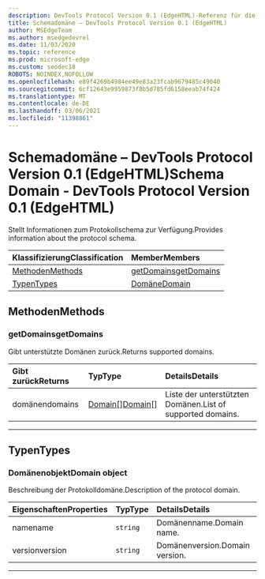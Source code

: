 ```yaml
---
description: DevTools Protocol Version 0.1 (EdgeHTML)-Referenz für die Schemadomäne. Stellt Informationen zum Protokollschema zur Verfügung.
title: Schemadomäne – DevTools Protocol Version 0.1 (EdgeHTML)
author: MSEdgeTeam
ms.author: msedgedevrel
ms.date: 11/03/2020
ms.topic: reference
ms.prod: microsoft-edge
ms.custom: seodec18
ROBOTS: NOINDEX,NOFOLLOW
ms.openlocfilehash: e89f4269b4984ee49e83a23fcab9679485c49040
ms.sourcegitcommit: 6cf12643e9959873f8b5d785fd6158eeab74f424
ms.translationtype: MT
ms.contentlocale: de-DE
ms.lasthandoff: 03/06/2021
ms.locfileid: "11398861"
---
```

# <a name="schema-domain---devtools-protocol-version-01-edgehtml"></a><span data-ttu-id="459af-104">Schemadomäne – DevTools Protocol Version 0.1 (EdgeHTML)</span><span class="sxs-lookup"><span data-stu-id="459af-104">Schema Domain - DevTools Protocol Version 0.1 (EdgeHTML)</span></span>  

<span data-ttu-id="459af-105">Stellt Informationen zum Protokollschema zur Verfügung.</span><span class="sxs-lookup"><span data-stu-id="459af-105">Provides information about the protocol schema.</span></span>  

| <span data-ttu-id="459af-106">Klassifizierung</span><span class="sxs-lookup"><span data-stu-id="459af-106">Classification</span></span> | <span data-ttu-id="459af-107">Member</span><span class="sxs-lookup"><span data-stu-id="459af-107">Members</span></span> |  
|:--- |:--- |  
| [<span data-ttu-id="459af-108">Methoden</span><span class="sxs-lookup"><span data-stu-id="459af-108">Methods</span></span>](#methods) | [<span data-ttu-id="459af-109">getDomains</span><span class="sxs-lookup"><span data-stu-id="459af-109">getDomains</span></span>](#getdomains) |  
| [<span data-ttu-id="459af-110">Typen</span><span class="sxs-lookup"><span data-stu-id="459af-110">Types</span></span>](#types) | [<span data-ttu-id="459af-111">Domäne</span><span class="sxs-lookup"><span data-stu-id="459af-111">Domain</span></span>](#domain) |  

## <a name="methods"></a><span data-ttu-id="459af-112">Methoden</span><span class="sxs-lookup"><span data-stu-id="459af-112">Methods</span></span>  

### <a name="getdomains"></a><span data-ttu-id="459af-113">getDomains</span><span class="sxs-lookup"><span data-stu-id="459af-113">getDomains</span></span>  

<span data-ttu-id="459af-114">Gibt unterstützte Domänen zurück.</span><span class="sxs-lookup"><span data-stu-id="459af-114">Returns supported domains.</span></span>  

| <span data-ttu-id="459af-115">Gibt zurück</span><span class="sxs-lookup"><span data-stu-id="459af-115">Returns</span></span> | <span data-ttu-id="459af-116">Typ</span><span class="sxs-lookup"><span data-stu-id="459af-116">Type</span></span> | <span data-ttu-id="459af-117">Details</span><span class="sxs-lookup"><span data-stu-id="459af-117">Details</span></span> |  
|:--- |:--- |:--- |  
| <span data-ttu-id="459af-118">domänen</span><span class="sxs-lookup"><span data-stu-id="459af-118">domains</span></span> | [<span data-ttu-id="459af-119">Domain[]</span><span class="sxs-lookup"><span data-stu-id="459af-119">Domain[]</span></span>](#domain) | <span data-ttu-id="459af-120">Liste der unterstützten Domänen.</span><span class="sxs-lookup"><span data-stu-id="459af-120">List of supported domains.</span></span> |  

---  

## <a name="types"></a><span data-ttu-id="459af-121">Typen</span><span class="sxs-lookup"><span data-stu-id="459af-121">Types</span></span>  

### <a name="domain-object"></a><span data-ttu-id="459af-122">Domänenobjekt</span><span class="sxs-lookup"><span data-stu-id="459af-122">Domain object</span></span>  

<a name="domain"></a>  

<span data-ttu-id="459af-123">Beschreibung der Protokolldomäne.</span><span class="sxs-lookup"><span data-stu-id="459af-123">Description of the protocol domain.</span></span>  

| <span data-ttu-id="459af-124">Eigenschaften</span><span class="sxs-lookup"><span data-stu-id="459af-124">Properties</span></span> | <span data-ttu-id="459af-125">Typ</span><span class="sxs-lookup"><span data-stu-id="459af-125">Type</span></span> | <span data-ttu-id="459af-126">Details</span><span class="sxs-lookup"><span data-stu-id="459af-126">Details</span></span> |  
|:--- |:--- |:--- |  
| <span data-ttu-id="459af-127">name</span><span class="sxs-lookup"><span data-stu-id="459af-127">name</span></span> | `string` | <span data-ttu-id="459af-128">Domänenname.</span><span class="sxs-lookup"><span data-stu-id="459af-128">Domain name.</span></span> |  
| <span data-ttu-id="459af-129">version</span><span class="sxs-lookup"><span data-stu-id="459af-129">version</span></span> | `string` | <span data-ttu-id="459af-130">Domänenversion.</span><span class="sxs-lookup"><span data-stu-id="459af-130">Domain version.</span></span> |  

---  
